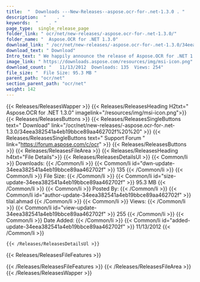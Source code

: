 ```yaml
---
title:  "  Downloads ---New-Releases--aspose.ocr-for-.net-1.3.0 . " 
description:  "    . " 
keywords:  "    . " 
page_type:  single_release_page
folder_link: " ocr/net/new-releases/-aspose.ocr-for-.net-1.3.0/"
folder_name: "  Aspose.OCR for .NET 1.3.0"
download_link: " /ocr/net/new-releases/-aspose.ocr-for-.net-1.3.0/34eea382541a4eb19bbce89aa462702f"
download_text: " Download"
Intro_text: " We happily announce the release of Aspose.OCR for .NET 1.3.0. This release intro..."
image_link: " https://downloads.aspose.com/resources/img/msi-icon.png"
download_count: "   11/13/2012  Downloads: 135  Views: 254"
file_size: "  File Size: 95.3 MB "
parent_path: "ocr/net"
section_parent_path: "ocr/net"
weight: 142 
---
```


{{< Releases/ReleasesWapper >}}
  {{< Releases/ReleasesHeading H2txt="  Aspose.OCR for .NET 1.3.0" imagelink="/resources/img/msi-icon.png">}}
  {{< Releases/ReleasesButtons >}}
    {{< Releases/ReleasesSingleButtons text=" Download" link="/ocr/net/new-releases/-aspose.ocr-for-.net-1.3.0/34eea382541a4eb19bbce89aa462702f%20%20" >}}
    {{< Releases/ReleasesSingleButtons text=" Support Forum " link="https://forum.aspose.com/c/ocr" >}}
  {{< Releases/ReleasesButtons >}}
  {{< Releases/ReleasesFileArea >}}
    {{< Releases/ReleasesHeading h4txt="File Details">}}
    {{< Releases/ReleasesDetailsUl >}}
            {{< Common/li  >}} Downloads: {{< /Common/li >}} 
      {{< Common/li id="dwn-update-34eea382541a4eb19bbce89aa462702f" >}} 135 {{< /Common/li >}} 
      {{< Common/li  >}} File Size: {{< /Common/li >}} 
      {{< Common/li id="size-update-34eea382541a4eb19bbce89aa462702f" >}} 95.3 MB {{< /Common/li >}} 
      {{< Common/li  >}} Posted By: {{< /Common/li >}} 
      {{< Common/li id="author-update-34eea382541a4eb19bbce89aa462702f" >}} tilal.ahmad {{< /Common/li >}} 
      {{< Common/li  >}} Views: {{< /Common/li >}} 
      {{< Common/li id="view-update-34eea382541a4eb19bbce89aa462702f" >}} 255 {{< /Common/li >}} 
      {{< Common/li  >}} Date Added: {{< /Common/li >}} 
      {{< Common/li id="added-update-34eea382541a4eb19bbce89aa462702f" >}} 11/13/2012 {{< /Common/li >}} 

    {{< /Releases/ReleasesDetailsUl >}}

  {{< Releases/ReleasesFileFeatures >}}
      
  {{< /Releases/ReleasesFileFeatures >}}
 {{< /Releases/ReleasesFileArea >}}
{{< /Releases/ReleasesWapper >}}


